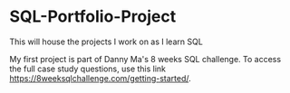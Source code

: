# SQL-Portfolio-Project
This will house the projects I work on as I learn SQL

My first project is part of Danny Ma's 8 weeks SQL challenge. To access the full case study questions, use this link https://8weeksqlchallenge.com/getting-started/.
